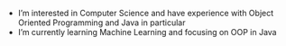 - I’m interested in Computer Science and have experience with Object Oriented Programming and Java in particular
- I’m currently learning Machine Learning and focusing on OOP in Java

<!---
OmarAshraf-02/OmarAshraf-02 is a ✨ special ✨ repository because its `README.md` (this file) appears on your GitHub profile.
You can click the Preview link to take a look at your changes.
--->
